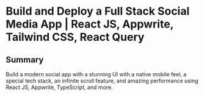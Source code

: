 # Build and Deploy a Full Stack Social Media App | React JS, Appwrite, Tailwind CSS, React Query

## Summary
Build a modern social app with a stunning UI with a native mobile feel, a special tech stack, an infinite scroll feature, and amazing performance using React JS, Appwrite, TypeScript, and more.
